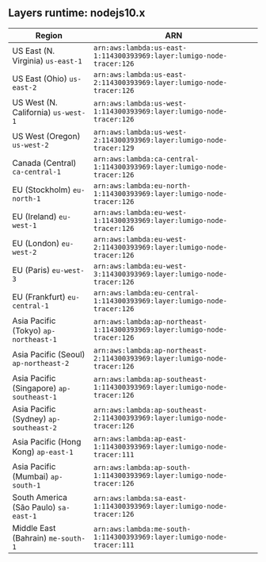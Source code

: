 Layers runtime: nodejs10.x
----
| Region | ARN |
| --- | --- |
|US East (N. Virginia)  `us-east-1`|`arn:aws:lambda:us-east-1:114300393969:layer:lumigo-node-tracer:126`|
|US East (Ohio)  `us-east-2`|`arn:aws:lambda:us-east-2:114300393969:layer:lumigo-node-tracer:126`|
|US West (N. California)  `us-west-1`|`arn:aws:lambda:us-west-1:114300393969:layer:lumigo-node-tracer:126`|
|US West (Oregon)  `us-west-2`|`arn:aws:lambda:us-west-2:114300393969:layer:lumigo-node-tracer:129`|
|Canada (Central)  `ca-central-1`|`arn:aws:lambda:ca-central-1:114300393969:layer:lumigo-node-tracer:126`|
|EU (Stockholm)  `eu-north-1`|`arn:aws:lambda:eu-north-1:114300393969:layer:lumigo-node-tracer:126`|
|EU (Ireland)  `eu-west-1`|`arn:aws:lambda:eu-west-1:114300393969:layer:lumigo-node-tracer:126`|
|EU (London)  `eu-west-2`|`arn:aws:lambda:eu-west-2:114300393969:layer:lumigo-node-tracer:126`|
|EU (Paris)  `eu-west-3`|`arn:aws:lambda:eu-west-3:114300393969:layer:lumigo-node-tracer:126`|
|EU (Frankfurt)  `eu-central-1`|`arn:aws:lambda:eu-central-1:114300393969:layer:lumigo-node-tracer:126`|
|Asia Pacific (Tokyo)  `ap-northeast-1`|`arn:aws:lambda:ap-northeast-1:114300393969:layer:lumigo-node-tracer:126`|
|Asia Pacific (Seoul)  `ap-northeast-2`|`arn:aws:lambda:ap-northeast-2:114300393969:layer:lumigo-node-tracer:126`|
|Asia Pacific (Singapore)  `ap-southeast-1`|`arn:aws:lambda:ap-southeast-1:114300393969:layer:lumigo-node-tracer:126`|
|Asia Pacific (Sydney)  `ap-southeast-2`|`arn:aws:lambda:ap-southeast-2:114300393969:layer:lumigo-node-tracer:126`|
|Asia Pacific (Hong Kong)  `ap-east-1`|`arn:aws:lambda:ap-east-1:114300393969:layer:lumigo-node-tracer:111`|
|Asia Pacific (Mumbai)  `ap-south-1`|`arn:aws:lambda:ap-south-1:114300393969:layer:lumigo-node-tracer:126`|
|South America (São Paulo)  `sa-east-1`|`arn:aws:lambda:sa-east-1:114300393969:layer:lumigo-node-tracer:126`|
|Middle East (Bahrain)  `me-south-1`|`arn:aws:lambda:me-south-1:114300393969:layer:lumigo-node-tracer:111`|
